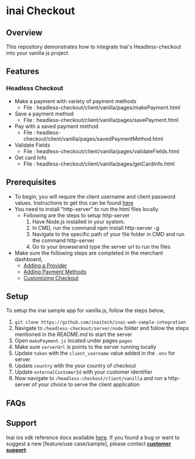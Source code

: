 # inai Checkout

## Overview
This repository demonstrates how to integrate Inai's Headless-checkout into your vanilla js project.

## Features
### Headless Checkout
- Make a payment with variety of payment methods
    - File : headless-checkout/client/vanilla/pages/makePayment.html
- Save a payment method
    - File : headless-checkout/client/vanilla/pages/savePayment.html
- Pay with a saved payment method
    - File : headless-checkout/client/vanilla/pages/savedPaymentMethod.html
- Validate Fields
    - File : headless-checkout/client/vanilla/pages/validateFields.html
- Get card Info
    - File : headless-checkout/client/vanilla/pages/getCardInfo.html    

## Prerequisites
- To begin, you will require the client username and client password values. Instructions to get this can be found [here](https://docs.inai.io/docs/getting-started)
- You need to install "http-server" to run the html files locally
    - Following are the steps to setup http-server
        1. Have Node.js installed in your system.
        2. In CMD, run the command npm install http-server -g
        3. Navigate to the specific path of your file folder in CMD and run the command http-server
        4. Go to your browserand type the server url to run the files 
- Make sure the following steps are completed in the merchant dashboard,
  - [Adding a Provider](https://docs.inai.io/docs/adding-a-payment-processor)
  - [Adding Payment Methods](https://docs.inai.io/docs/adding-a-payment-method)
  - [Customizing Checkout](https://docs.inai.io/docs/customizing-your-checkout)


## Setup
To setup the inai sample app for vanilla js, follow the steps below,
1. `git clone https://github.com/inaitech/inai-web-sample-integration`
2. Navigate to  `/headless-checkout/server/node` folder and follow the steps mentioned in the README.md to start the server
3. Open `makePayment.js` located under pages `pages`
4. Make sure `serverUrl` is points to the server running locally
5. Update `token` with the `client_username` value added in the `.env` for server
6. Update `country` with the your country of checkout
7. Update `externalCustomerId` with your customer identifier
8. Now navigate to `/headless-checkout/client/vanilla` and run a http-server of your choice to serve the client application

## FAQs
<TBA>

## Support
Inai ios sdk reference docs available [here](https://docs.inai.io/docs/headless-checkout).
If you found a bug or want to suggest a new [feature/use case/sample], please contact **[customer support](mailto:support@inai.io)**.